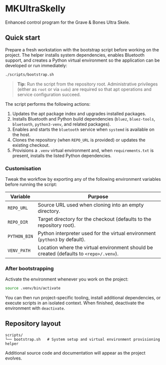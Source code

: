 # MKUltraSkelly

Enhanced control program for the Grave & Bones Ultra Skele.

## Quick start

Prepare a fresh workstation with the bootstrap script before working on the
project. The helper installs system dependencies, enables Bluetooth support, and
creates a Python virtual environment so the application can be developed or run
immediately:

```bash
./scripts/bootstrap.sh
```

> **Tip:** Run the script from the repository root. Administrative privileges
> (either as `root` or via `sudo`) are required so that apt operations and
> service configuration succeed.

The script performs the following actions:

1. Updates the apt package index and upgrades installed packages.
2. Installs Bluetooth and Python build dependencies (`bluez`, `bluez-tools`,
   `bluetooth`, `python3-venv`, and related packages).
3. Enables and starts the `bluetooth` service when `systemd` is available on the
   host.
4. Clones the repository (when `REPO_URL` is provided) or updates the existing
   checkout.
5. Provisions a `.venv` virtual environment and, when `requirements.txt` is
   present, installs the listed Python dependencies.

### Customisation

Tweak the workflow by exporting any of the following environment variables
before running the script:

| Variable     | Purpose |
|--------------|---------|
| `REPO_URL`   | Source URL used when cloning into an empty directory. |
| `REPO_DIR`   | Target directory for the checkout (defaults to the repository root). |
| `PYTHON_BIN` | Python interpreter used for the virtual environment (`python3` by default). |
| `VENV_PATH`  | Location where the virtual environment should be created (defaults to `<repo>/.venv`). |

### After bootstrapping

Activate the environment whenever you work on the project:

```bash
source .venv/bin/activate
```

You can then run project-specific tooling, install additional dependencies, or
execute scripts in an isolated context. When finished, deactivate the
environment with `deactivate`.

## Repository layout

```
scripts/
└── bootstrap.sh   # System setup and virtual environment provisioning helper
```

Additional source code and documentation will appear as the project evolves.
